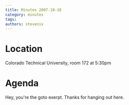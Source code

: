 ```yaml
---
title: Minutes 2007-10-18
category: minutes
tags:
authors: stevenix
---
```


Location
========

Colorado Technical University, room 172 at 5:30pm

Agenda
======

Hey, you're the goto exerpt. Thanks for hanging out here.
